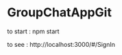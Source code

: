 # GroupChatAppGit
to start :
      npm start 
      
to see : 
      http://localhost:3000/#/SignIn
